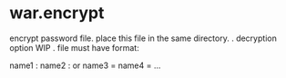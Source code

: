 # war.encrypt
encrypt password file. place this file in the same directory. 
. decryption option WIP 
. file must have format:

   name1 : <pass1>
   name2 : <pass2>
        or 
   name3 = <pass3>
   name4 = <pass4>
   ... 
